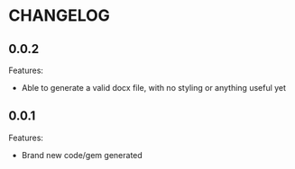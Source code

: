 # CHANGELOG

## 0.0.2

Features:

- Able to generate a valid docx file, with no styling or anything useful yet

## 0.0.1

Features:

- Brand new code/gem generated
